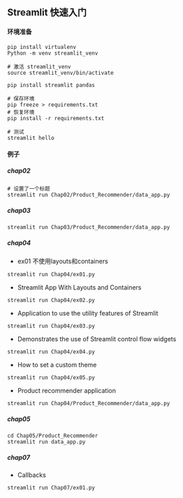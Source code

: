 ## Streamlit 快速入门

#### 环境准备
```shell
pip install virtualenv
Python -m venv streamlit_venv

# 激活 streamlit_venv
source streamlit_venv/bin/activate

pip install streamlit pandas

# 保存环境
pip freeze > requirements.txt
# 恢复环境
pip install -r requirements.txt

# 测试
streamlit hello
```

#### 例子
##### chap02
```shell
# 设置了一个标题
streamlit run Chap02/Product_Recommender/data_app.py
```

##### chap03
```shell
streamlit run Chap03/Product_Recommender/data_app.py
```

##### chap04
+ ex01 不使用layouts和containers
```shell
streamlit run Chap04/ex01.py
```
+ Streamlit App With Layouts and Containers
```shell
streamlit run Chap04/ex02.py
```
+ Application to use the utility features of Streamlit
```shell
streamlit run Chap04/ex03.py
```
+ Demonstrates the use of Streamlit control flow widgets
```shell
streamlit run Chap04/ex04.py
```
+ How to set a custom theme
```shell
streamlit run Chap04/ex05.py
```
+ Product recommender application
```shell
streamlit run Chap04/Product_Recommender/data_app.py
```

##### chap05
```shell
cd Chap05/Product_Recommender
streamlit run data_app.py
```

##### chap07
+ Callbacks
```shell
streamlit run Chap07/ex01.py
```